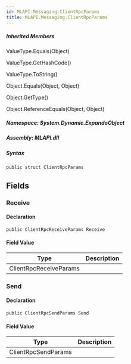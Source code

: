 ```yaml
---  
id: MLAPI.Messaging.ClientRpcParams  
title: MLAPI.Messaging.ClientRpcParams
---
```


<div class="markdown level0 summary">

</div>

<div class="markdown level0 conceptual">

</div>

<div class="inheritedMembers">

##### Inherited Members

<div>

ValueType.Equals(Object)

</div>

<div>

ValueType.GetHashCode()

</div>

<div>

ValueType.ToString()

</div>

<div>

Object.Equals(Object, Object)

</div>

<div>

Object.GetType()

</div>

<div>

Object.ReferenceEquals(Object, Object)

</div>

</div>

##### **Namespace**: System.Dynamic.ExpandoObject

##### **Assembly**: MLAPI.dll

##### Syntax

    public struct ClientRpcParams

## Fields

### Receive

<div class="markdown level1 summary">

</div>

<div class="markdown level1 conceptual">

</div>

#### Declaration

    public ClientRpcReceiveParams Receive

#### Field Value

| Type                   | Description |
|------------------------|-------------|
| ClientRpcReceiveParams |             |

### Send

<div class="markdown level1 summary">

</div>

<div class="markdown level1 conceptual">

</div>

#### Declaration

    public ClientRpcSendParams Send

#### Field Value

| Type                | Description |
|---------------------|-------------|
| ClientRpcSendParams |             |
